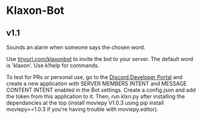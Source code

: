 # Klaxon-Bot
## v1.1
Sounds an alarm when someone says the chosen word.

Use [tinyurl.com/klaxonbot](https://discord.com/oauth2/authorize?client_id=1281154203091337268&permissions=274878417984&integration_type=0&scope=bot+applications.commands) to invite the bot to your server. The default word is 'klaxon'. Use k!help for commands.

To test for PRs or personal use, go to the [Discord Developer Portal](https://discord.com/developers/applications) and create a new application with SERVER MEMBERS INTENT and MESSAGE CONTENT INTENT enabled in the Bot settings. Create a config.json and add the token from this application to it. Then, run klxn.py after installing the dependancies at the top (install moviepy V1.0.3 using pip install moviepy==1.0.3 if you're having trouble with moviepy.editor).